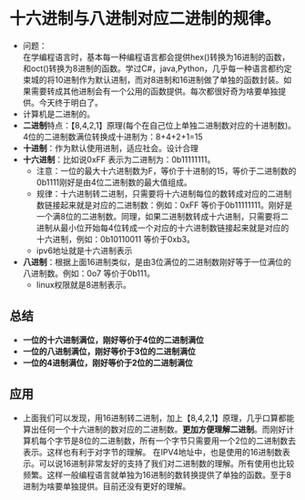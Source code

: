 # 十六进制与八进制对应二进制的规律。

* 问题：  
在学编程语言时，基本每一种编程语言都会提供hex()转换为16进制的函数，和oct()转换为8进制的函数。学过C#，java,Python，几乎每一种语言都约定束城的将10进制作为默认进制，而对8进制和16进制做了单独的函数封装。如果需要转成其他进制会有一个公用的函数提供。每次都很好奇为啥要单独提供。今天终于明白了。  
* 计算机是二进制的。  
* **二进制**特点：【8,4,2,1】原理(每个在自己位上单独二进制数对应的十进制数)。4位的二进制数满位转换成十进制为：8+4+2+1=15
* **十进制**：作为默认使用进制，适应社会。设计合理
* **十六进制**：比如说0xFF 表示为二进制为：0b11111111。
    * 注意：一位的最大十六进制数为F，等价于十进制的15，等价于二进制数的0b1111刚好是由4位二进制数的最大值组成。
    * 规律：十六进制转二进制，只需要将十六进制每位的数转成对应的二进制数链接起来就是对应的二进制数：例如：0xFF 等价于0b11111111。刚好是一个满8位的二进制数。同理，如果二进制数转成十六进制，只需要将二进制从最小位开始每4位转成一个对应的十六进制数链接起来就是对应的十六进制，例如：0b10110011 等价于0xb3。
    * ipv6地址就是十六进制表示
* **八进制**：根据上面16进制类似，是由3位满位的二进制数刚好等于一位满位的八进制数。例如：0o7 等价于0b111。
    * linux权限就是8进制表示。

## 总结

* **一位的十六进制满位，刚好等价于4位的二进制满位**
* **一位的八进制满位，刚好等价于3位的二进制满位**  
* **一位的4进制满位，刚好等价于2位的二进制满位**

## 应用

* 上面我们可以发现，用16进制转二进制，加上【8,4,2,1】原理，几乎口算都能算出任何一个十六进制的数对应的二进制数。**更加方便理解二进制**。而刚好计算机每个字节是8位的二进制数，所有一个字节只需要用一个2位的二进制数去表示。这样也有利于对字节的理解。 在IPV4地址中，也是使用的16进制数表示。可以说16进制非常友好的支持了我们对二进制数的理解。所有使用也比较频繁。这样一般编程语言就单独为16进制的数转换提供了单独的函数。至于8进制为啥要单独提供。目前还没有更好的理解。

